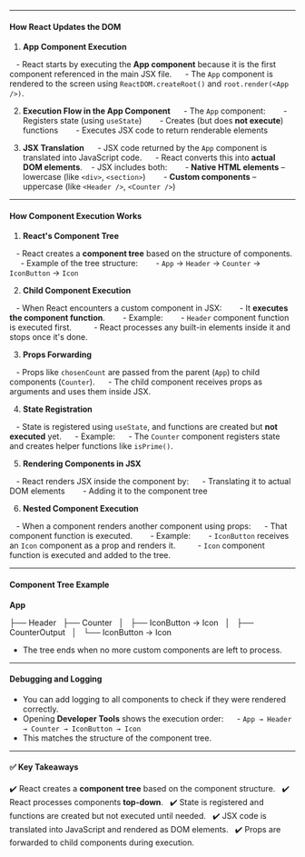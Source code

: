 
---
#### **How React Updates the DOM**

1. **App Component Execution**  

   - React starts by executing the **App component** because it is the first component referenced in the main JSX file.  
   - The `App` component is rendered to the screen using `ReactDOM.createRoot()` and `root.render(<App />)`.  

  
2. **Execution Flow in the App Component**  
   - The `App` component:  
     - Registers state (using `useState`)  
     - Creates (but does **not execute**) functions  
     - Executes JSX code to return renderable elements  


2. **JSX Translation**  
   - JSX code returned by the `App` component is translated into JavaScript code.  
   - React converts this into **actual DOM elements**. 
   - JSX includes both:  
     - **Native HTML elements** – lowercase (like `<div>`, `<section>`)  
     - **Custom components** – uppercase (like `<Header />`, `<Counter />`)  

---

#### **How Component Execution Works**

1. **React's Component Tree**

   - React creates a **component tree** based on the structure of components.  
   - Example of the tree structure:  
     - `App` → `Header` → `Counter` → `IconButton` → `Icon`  


2. **Child Component Execution**  

   - When React encounters a custom component in JSX:  
     - It **executes the component function**.  
     - Example:
       - `Header` component function is executed first.  
       - React processes any built-in elements inside it and stops once it's done.  

  

3. **Props Forwarding**  

   - Props like `chosenCount` are passed from the parent (`App`) to child components (`Counter`).  
   - The child component receives props as arguments and uses them inside JSX.  


4. **State Registration**  

   - State is registered using `useState`, and functions are created but **not executed** yet.  
   - Example:
     - The `Counter` component registers state and creates helper functions like `isPrime()`.  

  

5. **Rendering Components in JSX**  

   - React renders JSX inside the component by:
     - Translating it to actual DOM elements  
     - Adding it to the component tree  


6. **Nested Component Execution**  

   - When a component renders another component using props:
     - That component function is executed.  
     - Example:
       - `IconButton` receives an `Icon` component as a prop and renders it.  
       - `Icon` component function is executed and added to the tree.  

---

#### **Component Tree Example**

**App**  

├── Header  
├── Counter  
│   ├── IconButton → Icon  
│   ├── CounterOutput  
│   └── IconButton → Icon  

- The tree ends when no more custom components are left to process.  

---

#### **Debugging and Logging**

- You can add logging to all components to check if they were rendered correctly.  
- Opening **Developer Tools** shows the execution order:  
   - `App → Header → Counter → IconButton → Icon`  
- This matches the structure of the component tree.  


---

#### ✅ **Key Takeaways**

✔️ React creates a **component tree** based on the component structure.  
✔️ React processes components **top-down**.  
✔️ State is registered and functions are created but not executed until needed.  
✔️ JSX code is translated into JavaScript and rendered as DOM elements.  
✔️ Props are forwarded to child components during execution.